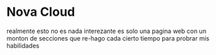 # Nova Cloud
realmente esto no es nada interezante  es solo una pagina web con un monton de secciones que re-hago cada cierto tiempo para probrar mis habilidades 

